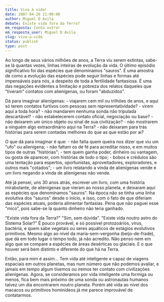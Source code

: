```yaml
---
title: Viva à vida!
date: 2007-04-26 21:00:00
author: Miguel D Avila
debate: Existe vida fora da Terra?
em_resposta: Conta outra!
em_resposta_user: Miguel D Avila
slug: viva-a-vida
status: publish 
type: post
---
```


Ao longo de seus vários milhões de anos, a Terra viu serem extintas, sabe-se lá quantas vezes, linhas inteiras de evolução da vida. O último episódio significativo foi das espécies que denominamos "sauros". É uma amostra de como a evolução das espécies pode seguir linhas e formas até impensáveis para nós, a despeito de toda a fertilidade fantasiosa. É uma das negações evidentes a limitação e pobreza dos relatos daqueles que "tiveram" contatos com alienígenas, ou foram "abduzidos".  

  

Dá para imaginar alienígenas: - viajarem cem mil ou trilhões de anos, e aqui só terem contatos furtivos com pessoas sem representatividade? - virem aqui a toda hora? - não mandarem nenhuma sonda não tripulada descartável? - não estabelecerem contato oficial, negociação ou base? - não deixarem um único objeto ou sinal de sua civilização? - não mostrarem a ninguém algo extraordinário aqui na Terra? - não deixaram para trás histórias para serem contadas melhores do que as que estão por ai?  

  

O que dá para imaginar é que: - não falta quem queira nos dizer que viu um "ufo" ou alienígena; - não faltam os de fé para acreditar nisso, e em muitos tipos de outras "histórias"; - tem quem ganha poder, dinheiro ou vantagem, ou gosta de aparecer, com histórias de todo o tipo; - bobos e crédulos são uma tentação para espertos, oportunistas, aproveitadores, exploradores, e outros mais "cotados"; - um livro relatando a vinda de alienígenas vende e um livro negando a vinda de alienígenas não vende.  

  

Até já pensei, uns 30 anos atrás, escrever um livro, com uma história mirabolante, de alienígenas que vieram ao nosso planeta, e deixaram aqui as espécies que denominamos "sauros". Na época não se tinha uma linha evolutiva dos "sauros" desde o início, e isso, com o fato de que diferiam das espécies atuais, poderia alimentar fantasias. Pena que não paguei esse "mico", pois sabe-se lá quanto dinheiro não teria ganhado.   

  

"Existe vida fora da Terra?" "Sim, sem dúvida". "Existe vida noutro astro do Sistema Solar?" É pouco provável, e só possível protozoários, vírus, bactéria, e quem sabe vegetais ou seres aquáticos de estágios evolutivos primitivos. Mesmo algo ao nível da maria-sem-vergonha (beijo-de-frade), que dá em todo lugar o tempo todo, já não acredito. Não penso nem em algo que se compare a espécies de áreas desérticas ou glaciais. E o que houver será bem distinto e diferente do que há na Terra.   

  

Então, para mim é assim... Tem vida até inteligente e capaz de viagens espaciais em outros planetas, mas num número que não podemos avaliar, e jamais em tempo algum tivemos ou iremos ter contato com civilizações alienígenas. Agora, se consideramos por vida inteligente uma formiga ou menos, fica bem mais próximo de uma sonda ou astronautas humanos talvez um dia encontrarem noutro planeta. Porém até vida ao nível dos macacos ou primitivos hominídeos já me parece improvável de contatarmos.
